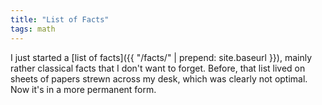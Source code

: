 ```yaml
---
title: "List of Facts"
tags: math
---
```


I just started a [list of facts]({{ "/facts/" | prepend: site.baseurl }}), mainly rather classical facts that I don't want to forget. Before, that list lived on sheets of papers strewn across my desk, which was clearly not optimal. Now it's in a more permanent form.
